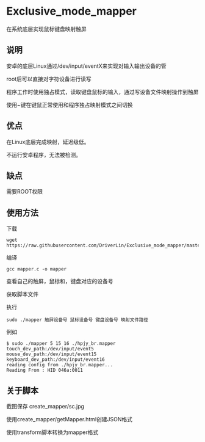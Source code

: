 # Exclusive_mode_mapper
在系统底层实现鼠标键盘映射触屏
## 说明
安卓的底层Linux通过/dev/input/eventX来实现对输入输出设备的管

root后可以直接对字符设备进行读写

程序工作时使用独占模式，读取键盘鼠标的输入，通过写设备文件映射操作到触屏

使用~键在键鼠正常使用和程序独占映射模式之间切换 

## 优点
在Linux底层完成映射，延迟级低。

不运行安卓程序，无法被检测。
## 缺点
需要ROOT权限
## 使用方法

下载
```
wget https://raw.githubusercontent.com/DriverLin/Exclusive_mode_mapper/master/src/mapper.c
```
编译
```
gcc mapper.c -o mapper
```
查看自己的触屏，鼠标和，键盘对应的设备号

获取脚本文件

执行
```
sudo ./mapper 触屏设备号 鼠标设备号 键盘设备号 映射文件路径
```
例如
``` 
$ sudo ./mapper 5 15 16 ./hpjy_br.mapper
touch_dev_path:/dev/input/event5
mouse_dev_path:/dev/input/event15
keyboard_dev_path:/dev/input/event16
reading config from ./hpjy_br.mapper...
Reading From : HID 046a:0011
```

## 关于脚本
截图保存 create_mapper/sc.jpg

使用create_mapper/getMapper.html创建JSON格式

使用transform脚本转换为mapper格式


